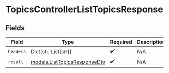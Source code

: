 # TopicsControllerListTopicsResponse


## Fields

| Field                                                              | Type                                                               | Required                                                           | Description                                                        |
| ------------------------------------------------------------------ | ------------------------------------------------------------------ | ------------------------------------------------------------------ | ------------------------------------------------------------------ |
| `headers`                                                          | Dict[str, List[*str*]]                                             | :heavy_check_mark:                                                 | N/A                                                                |
| `result`                                                           | [models.ListTopicsResponseDto](../models/listtopicsresponsedto.md) | :heavy_check_mark:                                                 | N/A                                                                |